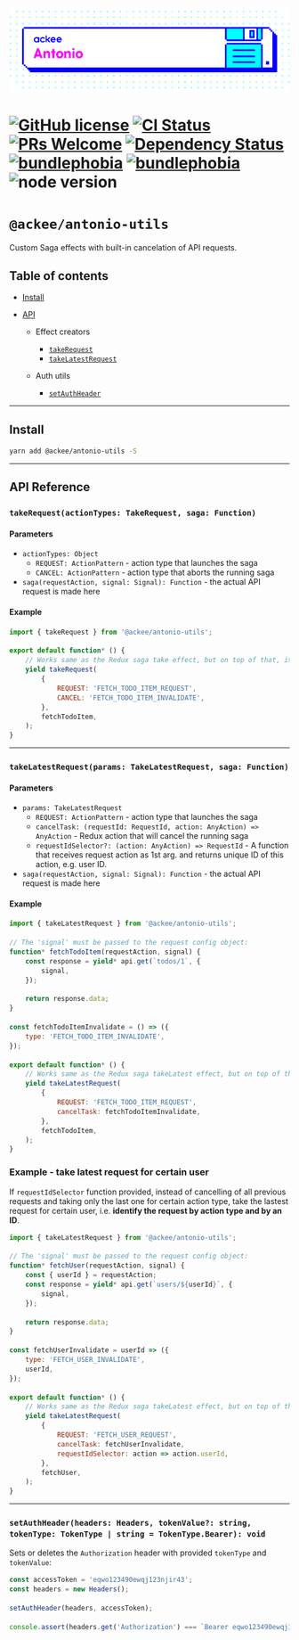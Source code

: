 ![ackee|Antonio](/assets/ackee_git_frontend_antonio.png)

# [![GitHub license](https://img.shields.io/badge/license-MIT-blue.svg)](https://github.com/AckeeCZ/antonio/blob/master/LICENSE) [![CI Status](https://img.shields.io/travis/com/AckeeCZ/antonio.svg?style=flat)](https://travis-ci.com/AckeeCZ/antonio) [![PRs Welcome](https://img.shields.io/badge/PRs-welcome-brightgreen.svg)](https://reactjs.org/docs/how-to-contribute.html#your-first-pull-request) [![Dependency Status](https://img.shields.io/david/AckeeCZ/antonio.svg?style=flat-square)](https://david-dm.org/AckeeCZ/antonio) [![bundlephobia](https://flat.badgen.net/bundlephobia/min/@ackee/antonio-utils)](https://bundlephobia.com/result?p=@ackee/antonio-utils) [![bundlephobia](https://flat.badgen.net/bundlephobia/minzip/@ackee/antonio-utils)](https://bundlephobia.com/result?p=@ackee/antonio-utils) ![node version](https://img.shields.io/node/v/@ackee/antonio-utils)

# `@ackee/antonio-utils`

Custom Saga effects with built-in cancelation of API requests.

## Table of contents

-   [Install](#install)
-   [API](#api)

    -   Effect creators

        -   [`takeRequest`](#api-takeRequest)
        -   [`takeLatestRequest`](#api-takeLatestRequest)

    -   Auth utils
        -   [`setAuthHeader`](#setAuthHeader)

---

## <a name="install"></a>Install

```bash
yarn add @ackee/antonio-utils -S
```

---

## <a name="api"></a>API Reference

### <a name="api-takeRequest"></a>`takeRequest(actionTypes: TakeRequest, saga: Function)`

#### Parameters

-   `actionTypes: Object`
    -   `REQUEST: ActionPattern` - action type that launches the saga
    -   `CANCEL: ActionPattern` - action type that aborts the running saga
-   `saga(requestAction, signal: Signal): Function` - the actual API request is made here

#### Example

```js
import { takeRequest } from '@ackee/antonio-utils';

export default function* () {
    // Works same as the Redux saga take effect, but on top of that, it cancels the API request.
    yield takeRequest(
        {
            REQUEST: 'FETCH_TODO_ITEM_REQUEST',
            CANCEL: 'FETCH_TODO_ITEM_INVALIDATE',
        },
        fetchTodoItem,
    );
}
```

---

### <a name="api-takeLatestRequest"></a>`takeLatestRequest(params: TakeLatestRequest, saga: Function)`

#### Parameters

-   `params: TakeLatestRequest`
    -   `REQUEST: ActionPattern` - action type that launches the saga
    -   `cancelTask: (requestId: RequestId, action: AnyAction) => AnyAction` - Redux action that will cancel the
        running saga
    -   `requestIdSelector?: (action: AnyAction) => RequestId` - A function that receives request action as 1st arg. and returns unique ID of this action, e.g. user ID.
-   `saga(requestAction, signal: Signal): Function` - the actual API request is made here

#### Example

```js
import { takeLatestRequest } from '@ackee/antonio-utils';

// The 'signal' must be passed to the request config object:
function* fetchTodoItem(requestAction, signal) {
    const response = yield* api.get(`todos/1`, {
        signal,
    });

    return response.data;
}

const fetchTodoItemInvalidate = () => ({
    type: 'FETCH_TODO_ITEM_INVALIDATE',
});

export default function* () {
    // Works same as the Redux saga takeLatest effect, but on top of that, it cancels the API request.
    yield takeLatestRequest(
        {
            REQUEST: 'FETCH_TODO_ITEM_REQUEST',
            cancelTask: fetchTodoItemInvalidate,
        },
        fetchTodoItem,
    );
}
```

### Example - take latest request for certain user

If `requestIdSelector` function provided, instead of cancelling of all previous requests and taking only the last one for certain action type, take the lastest request for certain user, i.e. **identify the request by action type and by an ID**.

```js
import { takeLatestRequest } from '@ackee/antonio-utils';

// The 'signal' must be passed to the request config object:
function* fetchUser(requestAction, signal) {
    const { userId } = requestAction;
    const response = yield* api.get(`users/${userId}`, {
        signal,
    });

    return response.data;
}

const fetchUserInvalidate = userId => ({
    type: 'FETCH_USER_INVALIDATE',
    userId,
});

export default function* () {
    // Works same as the Redux saga takeLatest effect, but on top of that, it cancels the API request.
    yield takeLatestRequest(
        {
            REQUEST: 'FETCH_USER_REQUEST',
            cancelTask: fetchUserInvalidate,
            requestIdSelector: action => action.userId,
        },
        fetchUser,
    );
}
```

---

### <a name="setAuthHeader"></a>`setAuthHeader(headers: Headers, tokenValue?: string, tokenType: TokenType | string = TokenType.Bearer): void`

Sets or deletes the `Authorization` header with provided `tokenType` and `tokenValue`:

```js
const accessToken = 'eqwo123490ewqj123njir43';
const headers = new Headers();

setAuthHeader(headers, accessToken);

console.assert(headers.get('Authorization') === `Bearer eqwo123490ewqj123njir43`);
```
